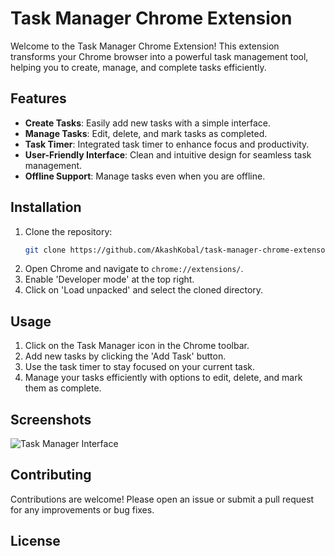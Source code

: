 # Task Manager Chrome Extension

Welcome to the Task Manager Chrome Extension! This extension transforms your Chrome browser into a powerful task management tool, helping you to create, manage, and complete tasks efficiently.

## Features

- **Create Tasks**: Easily add new tasks with a simple interface.
- **Manage Tasks**: Edit, delete, and mark tasks as completed.
- **Task Timer**: Integrated task timer to enhance focus and productivity.
- **User-Friendly Interface**: Clean and intuitive design for seamless task management.
- **Offline Support**: Manage tasks even when you are offline.

## Installation

1. Clone the repository:
    ```bash
    git clone https://github.com/AkashKobal/task-manager-chrome-extensoin.git
    ```
2. Open Chrome and navigate to `chrome://extensions/`.
3. Enable 'Developer mode' at the top right.
4. Click on 'Load unpacked' and select the cloned directory.

## Usage

1. Click on the Task Manager icon in the Chrome toolbar.
2. Add new tasks by clicking the 'Add Task' button.
3. Use the task timer to stay focused on your current task.
4. Manage your tasks efficiently with options to edit, delete, and mark them as complete.

## Screenshots

![Task Manager Interface](screenshots/interface.png)

## Contributing

Contributions are welcome! Please open an issue or submit a pull request for any improvements or bug fixes.

## License


